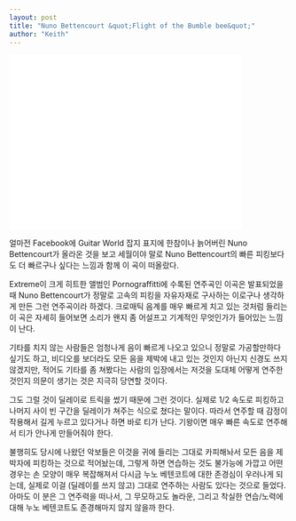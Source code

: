 ```yaml
---
layout: post
title: "Nuno Bettencourt &quot;Flight of the Bumble bee&quot;"
author: "Keith"
---
```










<iframe width="420" height="315" src="//www.youtube.com/embed/d6DYsi9lBcI" frameborder="0" allowfullscreen=""></iframe>







얼마전 Facebook에 Guitar World 잡지 표지에 한참이나 늙어버린 Nuno Bettencourt가 올라온 것을 보고 세월이야 말로 Nuno Bettencourt의 빠른 피킹보다도 더 빠르구나 싶다는 느낌과 함께 이 곡이 떠올랐다.




Extreme이 크게 히트한 앨범인 Pornograffitti에 수록된 연주곡인 이곡은 발표되었을 때 Nuno Bettencourt가 정말로 고속의 피킹을 자유자재로 구사하는 이로구나 생각하게 만든 그런 연주곡이라 하겠다. 크로매틱 음계를 매우 빠르게 치고 있는 것처럼 들리는 이 곡은 자세히 들어보면 소리가 왠지 좀 어설프고 기계적인 무엇인가가 들어있는 느낌이 난다.




기타를 치지 않는 사람들은 엄청나게 음이 빠르게 나오고 있으니 정말로 가공할만하다 싶기도 하고, 비디오를 보더라도 모든 음을 제박에 내고 있는 것인지 아닌지 신경도 쓰지 않겠지만, 적어도 기타를 좀 쳐봤다는 사람의 입장에서는 저것을 도대체 어떻게 연주한 것인지 의문이 생기는 것은 지극히 당연할 것이다.




그도 그럴 것이 딜레이로 트릭을 썼기 때문에 그런 것이다. 실제로 1/2 속도로 피킹하고 나머지 사이 빈 구간을 딜레이가 쳐주는 식으로 쳤다는 말이다. 따라서 연주할 때 감정이 작용해서 길게 누르고 있다거나 하면 바로 티가 난다. 기왕이면 매우 빠른 속도로 연주해서 티가 안나게 만들어줘야 한다.




불행히도 당시에 나왔던 악보들은 이것을 귀에 들리는 그대로 카피해놔서 모든 음을 제 박자에 피킹하는 것으로 적어놨는데, 그렇게 하면 연습하는 것도 불가능에 가깝고 어떤 경우는 손 모양이 매우 복잡해져서 다시금 누노 베텐코트에 대한 존경심이 우러나게 되는데, 실제로 이걸 (딜레이를 쓰지 않고) 그대로 연주하는 사람도 있다는 것으로 들었다. 아마도 이 분은 그 연주력을 떠나서, 그 무모하고도 놀라운, 그리고 착실한 연습/노력에 대해 누노 베텐코트도 존경해마지 않지 않을까 한다.




